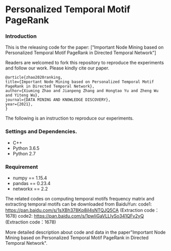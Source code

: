 # Personalized Temporal Motif PageRank
### Introduction
This is the releasing code for the paper: ["Important Node Mining based on Personalized Temporal Motif PageRank in Directed Temporal Network"]

Readers are welcomed to fork this repository to reproduce the experiments and follow our work. Please kindly cite our paper.

    @article{zhao2020ranking,
    title={Important Node Mining based on Personalized Temporal Motif PageRank in Directed Temporal Network},
    author={Xiuming Zhao and Jianpeng Zhang and Hongtao Yu and Zheng Wu and Yiteng Wu},
    journal={DATA MINING AND KNOWLEDGE DISCOVERY},
    year={2021},
    }



The following is an instruction to reproduce our experiments.

### Settings and Dependencies.
* C++
* Python 3.6.5
* Python 2.7



### Requirement
* numpy == 1.15.4
* pandas == 0.23.4
* networkx == 2.2




 The related codes on computing temporal motifs frequency matrix and extracting temporal motifs can be downloaded from BaiduYun:
 code1: https://pan.baidu.com/s/1sXBh378Kp8jI4sNTQJQ5CA (Extraction code：1678)
 code2: https://pan.baidu.com/s/1pwIiGaVLLlySo341QFv2yQ (Extraction code：1678)

More detailed description about code and data in the paper"Important Node Mining based on Personalized Temporal Motif PageRank in Directed Temporal Network".
